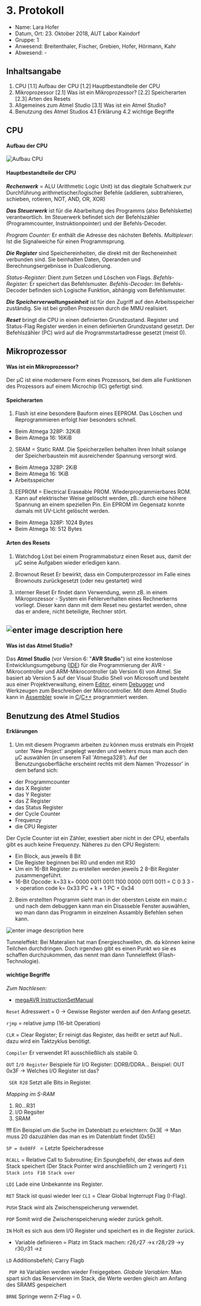  # 3. Protokoll	
 - Name: Lara Hofer
 - Datum, Ort: 23. Oktober 2018, AUT Labor Kaindorf
 - Gruppe: 1
 - Anwesend: Breitenthaler, Fischer, Grebien, Hofer, Hörmann, Kahr
 - Abwesend: -

## Inhaltsangabe

 1. CPU
[1.1] Aufbau der CPU
[1.2] Hauptbestandteile der CPU
 2. Mikroprozessor
[2.1] Was ist ein Mikroprozessor?
[2.2] Speicherarten
[2.3] Arten des Resets
 3. Allgemeines zum Atmel Studio
[3.1] Was ist ein Atmel Studio?
 4. Benutzung des Atmel Studios
  4.1 Erklärung
  4.2 wichtige Begriffe

## CPU
#### Aufbau der CPU
![Aufbau CPU](https://screenshotscdn.firefoxusercontent.com/images/ceda06ce-9a71-4fdb-980c-8f7ba00734cd.png)

#### Hauptbestandteile der CPU
***Rechenwerk***
= ALU (Arithmetic Logic Unit) ist das diegitale Schaltwerk zur Durchführung arithmetischer/logischer Befehle (addieren, subtrahieren, schieben, rotieren, NOT, AND, OR, XOR)

***Das Steuerwerk***
ist für die Abarbeitung des Programms (also Befehlskette) verantwortlich. Im Steuerwerk befindet sich der Befehlszähler (Programmcounter, Instruktionpointer) und der Befehls-Decoder.

*Program Counter:* Er enthält die Adresse des nächsten Befehls.
*Multiplexer*:  Ist die Signalweiche für einen Programmsprung.

***Die Register***
sind Speichereinheiten, die direkt mit der Recheneinheit verbunden sind. Sie beinhalten Daten, Operanden und Berechnungsergebnisse in Dualcodierung. 

*Status-Register:* Dient zum Setzen und Löschen von Flags.
*Befehls-Register:* Er speichert das Befehlsmuster.
*Befehls-Decoder:*  Im Befehls-Decoder befinden sich Logische Funktion, abhängig vom Befehlsmuster.

***Die Speicherverwaltungseinheit***
ist für den Zugriff auf den Arbeitsspeicher zuständig. Sie ist bei großen Prozessen durch die MMU realisiert.

***Reset***
bringt die CPU in einen definierten Grundzustand. Register und Status-Flag Register werden in einen definierten Grundzustand gesetzt. Der Befehlszähler (PC) wird auf die Programmstartadresse gesetzt (meist 0).

## Mikroprozessor
#### Was ist ein Mikroprozessor?
Der µC ist eine modernere Form eines Prozessors, bei dem alle Funktionen des Prozessors auf einem Microchip (IC) gefertigt sind.

#### Speicherarten

1. Flash
ist eine besondere Bauform eines EEPROM. Das Löschen und Reprogrammieren erfolgt hier besonders schnell.
- Beim Atmega 328P: 32KiB
- Beim Atmega 16: 16KiB

2. SRAM
= Static RAM. Die Speicherzellen behalten ihren Inhalt solange der Speicherbaustein mit ausreichender Spannung versorgt wird.
- Beim Atmega 328P: 2KiB
- Beim Atmega 16: 1KiB
- Arbeitsspeicher

3. EEPROM
= Electrical Eraseable PROM. WIederprogrammierbares ROM. Kann auf elektrischer Weise gelöscht werden, zB.: durch eine höhere Spannung an einem speziellen Pin. Ein EPROM im Gegensatz konnte damals mit UV-Licht gelöscht werden.
- Beim Atmega 328P: 1024 Bytes
- Beim Atmega 16: 512 Bytes

#### Arten des Resets
1. Watchdog
Löst bei einem Programmabsturz einen Reset aus, damit der µC seine Aufgaben wieder erledigen kann. 

2. Brownout Reset
Er bewirkt, dass ein Computerprozessor im Falle eines Brownouts zurückgesetzt (oder neu gestartet) wird

3. interner Reset
Er findet dann Verwendung, wenn zB. in einem Mikroprozessor - System ein Fehlerverhalten eines Rechnerkerns vorliegt. Dieser kann dann mit dem Reset neu gestartet werden, ohne das er andere, nicht beteiligte, Rechner stört.

## ![enter image description here](https://micrium.com/wp-content/uploads/2012/08/Atmel-Logo.png)
#### Was ist das Atmel Studio?
Das **Atmel Studio** (vor Version 6: "**AVR Studio**") ist eine kostenlose Entwicklungsumgebung ([IDE](https://www.mikrocontroller.net/articles/Editoren/IDEs "Editoren/IDEs")) für die Programmierung der AVR - Mikrocontroller und ARM-Mikrocontroller (ab Version 6) von Atmel. Sie basiert ab Version 5 auf der Visual Studio Shell von Microsoft und besteht aus einer Projektverwaltung, einem [Editor](https://www.mikrocontroller.net/articles/Editoren/IDEs#Texteditoren_f.C3.BCr_Programmierer "Editoren/IDEs"), einem [Debugger](https://www.mikrocontroller.net/articles/AVR-Studio#Debugger "AVR-Studio") und Werkzeugen zum Beschreiben der Mikrocontroller.
Mit dem Atmel Studio kann in [Assembler](https://www.mikrocontroller.net/articles/Assembler "Assembler") sowie in [C](https://www.mikrocontroller.net/articles/C "C")/[C++](https://www.mikrocontroller.net/articles/C-Plusplus "C-Plusplus") programmiert werden.


## Benutzung des Atmel Studios
#### Erklärungen
1. Um mit diesem Programm arbeiten zu können muss erstmals ein Projekt unter 'New Project' angelegt werden und weiters muss man auch den µC auswählen (in unserem Fall 'Atmega328'). Auf der Benutzungsoberfläche erscheint rechts mit dem Namen 'Prozessor' in dem befand sich:

 - der Programmcounter
 -  das X Register
 -  das Y Register
 -  das Z Register
 - das Status Register
 - der Cycle Counter
 - Frequenzy
 - die CPU Register
 
 Der Cycle Counter ist ein Zähler, exestiert aber nicht in der CPU, ebenfalls gibt es auch keine Frequenzy. Näheres zu den CPU Registern:
 - Ein Block, aus jeweils 8 Bit
 - Die Register beginnen bei R0 und enden mit R30
 - Um ein 16-Bit Register zu erstellen werden jeweils 2 8-Bit Register zusammengeführt.
 - 16-Bit Opcode:
k=33
k= 0000 0011 0011
1100 0000 0011 0011
= C	    0		3	3  -> operation code
k= 0x33
PC + k + 1
PC + 0x34

2. Beim erstellten Programm sieht man in der obersten Leiste ein main.c und nach dem debuggen kann man ein Disasseble Fenster auswählen, wo man dann das Programm in einzelnen Assambly Befehlen sehen kann.

![enter image description here](https://microchip.wdfiles.com/local--files/mplabx:debug-disassembly-window/bothopen.png)

Tunneleffekt: Bei Materalien hat man Energieschwellen, dh. da können keine Teilchen durchdringen. Doch irgendwo gibt es einen Punkt wo sie es schaffen durchzukommen, das nennt man dann Tunneleffekt (Flash-Technologie).

#### wichtige Begriffe
*Zum Nachlesen:*
- [megaAVR InstructionSetManual](http://ww1.microchip.com/downloads/en/devicedoc/atmel-0856-avr-instruction-set-manual.pdf)

 `Reset`
 Adresswert = 0 -> Gewisse Register werden auf den Anfang gesetzt.
 
`rjmp` 
 = relative jump (16-bit Operation)
 
`CLR` 
= Clear Register; Er reinigt das Register, das heißt er setzt auf Null.. dazu wird ein Taktzyklus benötigt.

`Compiler`
 Er verwendet R1 ausschließlich als stabile 0.

`OUT`
`I/O Register`
 Beispiele für I/O Register: DDRB/DDRA...
Beispiel: OUT 0x3F -> Welches I/O Register ist das? 

` SER R28`
Setzt alle Bits in Register.

*Mapping im S-RAM*
1. R0...R31
2. I/O Regsiter
3. SRAM

 **!!!** Ein Beispiel um die Suche im Datenblatt zu erleichtern:
  0x3E -> Man muss 20 dazuzählen das man es im Datenblatt findet (0x5E)

`SP = 0x08FF `
= Letzte Speicheradresse

`RCALL` 
= Relative Call to Subroutine; Ein Spungbefehl, der etwas auf dem Stack speichert (Der Stack Pointer wird anschließlich um 2 veringert)
`F11 Stack into`
` F10 Stack over`

`LDI`
 Lade eine Unbekannte ins Register.
 
`RET`
Stack ist quasi wieder leer
`CLI`
 = Clear Global Ingterrupt Flag (I-Flag).
 
`PUSH` 
Stack wird als Zwischenspeicherung verwendet.

`POP` 
Somit wird die Zwischenspeicherung wieder zurück geholt.

`IN` 
 Holt es sich aus dem I/O Register und speichert es in die Register zurück.
 - Variable definieren = Platz im Stack machen:
	r26,r27 ->x
	r28,r29 ->y
	r30,r31 ->z

`LD`
Additionsbefehl; Carry Flagb

` POP R0`
Variablen werden wieder Freigegeben.
*Globale Variablen*: Man spart sich das Reservieren im Stack, die Werte werden gleich am Anfang des SRAMS gespeichert

`BRNE` 
Springe wenn Z-Flag = 0.
 

 


